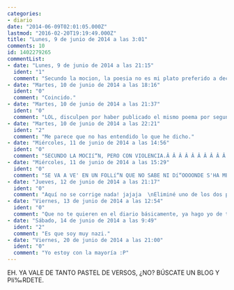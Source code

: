 ```yaml
---
categories:
- diario
date: "2014-06-09T02:01:05.000Z"
lastmod: "2016-02-20T19:19:49.000Z"
title: "Lunes, 9 de junio de 2014 a las 3:01"
comments: 10
id: 1402279265
commentList:
- date: "Lunes, 9 de junio de 2014 a las 21:15"
  ident: "1"
  comment: "Secundo la mocion, la poesia no es mi plato preferido a decir verdad..."
- date: "Martes, 10 de junio de 2014 a las 18:16"
  ident: "0"
  comment: "Coincido."
- date: "Martes, 10 de junio de 2014 a las 21:37"
  ident: "0"
  comment: "LOL, disculpen por haber publicado el mismo poema por segunda vez es que le di recargar a la página y entonces lo volvió a enviar. Deberían corregir eso."
- date: "Martes, 10 de junio de 2014 a las 22:21"
  ident: "2"
  comment: "Me parece que no has entendido lo que he dicho."
- date: "Miércoles, 11 de junio de 2014 a las 14:56"
  ident: "0"
  comment: "SECUNDO LA MOCIí“N, PERO CON VIOLENCIA.Â Â Â Â Â Â Â Â Â Â Â Â Â Â "
- date: "Miércoles, 11 de junio de 2014 a las 15:29"
  ident: "0"
  comment: "SE VA A VE' EN UN FOLLí“N QUE NO SABE NI Dí“OOOONDE S'HA METI'O."
- date: "Jueves, 12 de junio de 2014 a las 21:17"
  ident: "0"
  comment: "Aquí no se corrige nada! jajaja  \nEliminé uno de los dos poemas, pero desgraciadamente como dice el autor, no has entendido bien lo que quiso decir. Yo me abstengo."
- date: "Viernes, 13 de junio de 2014 a las 12:54"
  ident: "0"
  comment: "Que no te quieren en el diario básicamente, ya hago yo de traductor si @Chevi se abstiene jajaja"
- date: "Sábado, 14 de junio de 2014 a las 9:49"
  ident: "2"
  comment: "Es que soy muy nazi."
- date: "Viernes, 20 de junio de 2014 a las 21:00"
  ident: "0"
  comment: "Yo estoy con la mayoría :P"
---
```


EH. YA VALE DE TANTO PASTEL DE VERSOS, ¿NO? BÚSCATE UN BLOG Y PIí‰RDETE.